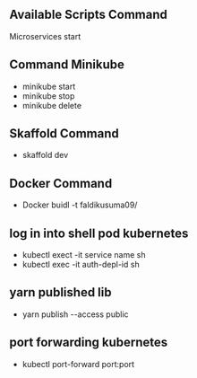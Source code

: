 ## Available Scripts Command

Microservices start

## Command Minikube

- minikube start
- minikube stop
- minikube delete

## Skaffold Command

- skaffold dev

## Docker Command

- Docker buidl -t faldikusuma09/

## log in into shell pod kubernetes

- kubectl exect -it service name sh
- kubectl exec -it auth-depl-id sh

## yarn published lib

- yarn publish --access public

## port forwarding kubernetes

- kubectl port-forward <name pods> port:port
